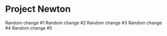 # Project Newton

Random change #1
Random change #2
Random change #3
Random change #4
Random change #5
